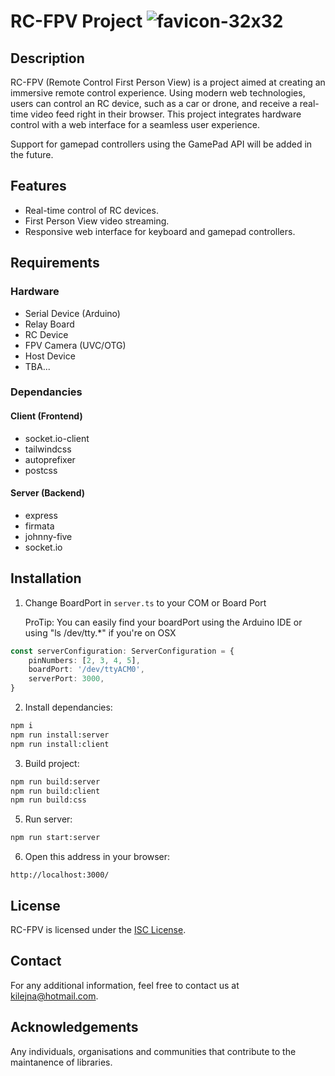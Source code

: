 # RC-FPV Project   ![favicon-32x32](https://github.com/kilejna/rc-fpv/assets/60970177/4f5c35b9-8a59-4470-a43e-a4978d5aa47f)

## Description

RC-FPV (Remote Control First Person View) is a project aimed at creating an immersive remote control experience. Using modern web technologies, users can control an RC device, such as a car or drone, and receive a real-time video feed right in their browser. This project integrates hardware control with a web interface for a seamless user experience.

Support for gamepad controllers using the GamePad API will be added in the future.

## Features

- Real-time control of RC devices.
- First Person View video streaming.
- Responsive web interface for keyboard and gamepad controllers.

## Requirements

### Hardware

- Serial Device (Arduino)
- Relay Board
- RC Device
- FPV Camera (UVC/OTG)
- Host Device
- TBA...

### Dependancies

#### Client (Frontend)

- socket.io-client
- tailwindcss
- autoprefixer
- postcss

#### Server (Backend)

- express
- firmata
- johnny-five
- socket.io

## Installation

1. Change BoardPort in `server.ts` to your COM or Board Port
   
	ProTip: You can easily find your boardPort using the Arduino IDE or using "ls /dev/tty.*" if you're on OSX
```ts
const serverConfiguration: ServerConfiguration = {
	pinNumbers: [2, 3, 4, 5],
	boardPort: '/dev/ttyACM0',
	serverPort: 3000,
}
```

2. Install dependancies:

```bash
npm i
npm run install:server
npm run install:client
```

3. Build project:

```bash
npm run build:server
npm run build:client
npm run build:css
```

5. Run server:

```bash
npm run start:server
```

6. Open this address in your browser:

```
http://localhost:3000/
````

## License

RC-FPV is licensed under the [ISC License](LICENSE).

## Contact

For any additional information, feel free to contact us at [kilejna@hotmail.com](mailto:kilejna@hotmail.com).

## Acknowledgements

Any individuals, organisations and communities that contribute to the maintanence of libraries.
